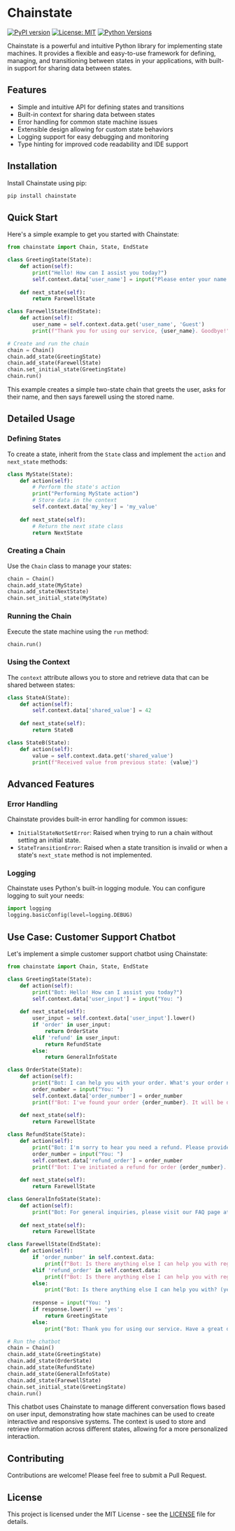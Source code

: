 # Chainstate

[![PyPI version](https://badge.fury.io/py/chainstate.svg)](https://badge.fury.io/py/chainstate)
[![License: MIT](https://img.shields.io/badge/License-MIT-yellow.svg)](https://opensource.org/licenses/MIT)
[![Python Versions](https://img.shields.io/pypi/pyversions/chainstate.svg)](https://pypi.org/project/chainstate/)

Chainstate is a powerful and intuitive Python library for implementing state machines. It provides a flexible and easy-to-use framework for defining, managing, and transitioning between states in your applications, with built-in support for sharing data between states.

## Features

- Simple and intuitive API for defining states and transitions
- Built-in context for sharing data between states
- Error handling for common state machine issues
- Extensible design allowing for custom state behaviors
- Logging support for easy debugging and monitoring
- Type hinting for improved code readability and IDE support

## Installation

Install Chainstate using pip:

```bash
pip install chainstate
```

## Quick Start

Here's a simple example to get you started with Chainstate:

```python
from chainstate import Chain, State, EndState

class GreetingState(State):
    def action(self):
        print("Hello! How can I assist you today?")
        self.context.data['user_name'] = input("Please enter your name: ")
    
    def next_state(self):
        return FarewellState

class FarewellState(EndState):
    def action(self):
        user_name = self.context.data.get('user_name', 'Guest')
        print(f"Thank you for using our service, {user_name}. Goodbye!")

# Create and run the chain
chain = Chain()
chain.add_state(GreetingState)
chain.add_state(FarewellState)
chain.set_initial_state(GreetingState)
chain.run()
```

This example creates a simple two-state chain that greets the user, asks for their name, and then says farewell using the stored name.

## Detailed Usage

### Defining States

To create a state, inherit from the `State` class and implement the `action` and `next_state` methods:

```python
class MyState(State):
    def action(self):
        # Perform the state's action
        print("Performing MyState action")
        # Store data in the context
        self.context.data['my_key'] = 'my_value'
    
    def next_state(self):
        # Return the next state class
        return NextState
```

### Creating a Chain

Use the `Chain` class to manage your states:

```python
chain = Chain()
chain.add_state(MyState)
chain.add_state(NextState)
chain.set_initial_state(MyState)
```

### Running the Chain

Execute the state machine using the `run` method:

```python
chain.run()
```

### Using the Context

The `context` attribute allows you to store and retrieve data that can be shared between states:

```python
class StateA(State):
    def action(self):
        self.context.data['shared_value'] = 42
    
    def next_state(self):
        return StateB

class StateB(State):
    def action(self):
        value = self.context.data.get('shared_value')
        print(f"Received value from previous state: {value}")
```

## Advanced Features

### Error Handling

Chainstate provides built-in error handling for common issues:

- `InitialStateNotSetError`: Raised when trying to run a chain without setting an initial state.
- `StateTransitionError`: Raised when a state transition is invalid or when a state's `next_state` method is not implemented.

### Logging

Chainstate uses Python's built-in logging module. You can configure logging to suit your needs:

```python
import logging
logging.basicConfig(level=logging.DEBUG)
```

## Use Case: Customer Support Chatbot

Let's implement a simple customer support chatbot using Chainstate:

```python
from chainstate import Chain, State, EndState

class GreetingState(State):
    def action(self):
        print("Bot: Hello! How can I assist you today?")
        self.context.data['user_input'] = input("You: ")
    
    def next_state(self):
        user_input = self.context.data['user_input'].lower()
        if 'order' in user_input:
            return OrderState
        elif 'refund' in user_input:
            return RefundState
        else:
            return GeneralInfoState

class OrderState(State):
    def action(self):
        print("Bot: I can help you with your order. What's your order number?")
        order_number = input("You: ")
        self.context.data['order_number'] = order_number
        print(f"Bot: I've found your order {order_number}. It will be delivered in 2 days.")
    
    def next_state(self):
        return FarewellState

class RefundState(State):
    def action(self):
        print("Bot: I'm sorry to hear you need a refund. Please provide your order number.")
        order_number = input("You: ")
        self.context.data['refund_order'] = order_number
        print(f"Bot: I've initiated a refund for order {order_number}. It will be processed in 3-5 business days.")
    
    def next_state(self):
        return FarewellState

class GeneralInfoState(State):
    def action(self):
        print("Bot: For general inquiries, please visit our FAQ page at www.example.com/faq")
    
    def next_state(self):
        return FarewellState

class FarewellState(EndState):
    def action(self):
        if 'order_number' in self.context.data:
            print(f"Bot: Is there anything else I can help you with regarding your order {self.context.data['order_number']}? (yes/no)")
        elif 'refund_order' in self.context.data:
            print(f"Bot: Is there anything else I can help you with regarding your refund for order {self.context.data['refund_order']}? (yes/no)")
        else:
            print("Bot: Is there anything else I can help you with? (yes/no)")
        
        response = input("You: ")
        if response.lower() == 'yes':
            return GreetingState
        else:
            print("Bot: Thank you for using our service. Have a great day!")

# Run the chatbot
chain = Chain()
chain.add_state(GreetingState)
chain.add_state(OrderState)
chain.add_state(RefundState)
chain.add_state(GeneralInfoState)
chain.add_state(FarewellState)
chain.set_initial_state(GreetingState)
chain.run()
```

This chatbot uses Chainstate to manage different conversation flows based on user input, demonstrating how state machines can be used to create interactive and responsive systems. The context is used to store and retrieve information across different states, allowing for a more personalized interaction.

## Contributing

Contributions are welcome! Please feel free to submit a Pull Request.

## License

This project is licensed under the MIT License - see the [LICENSE](LICENSE) file for details.